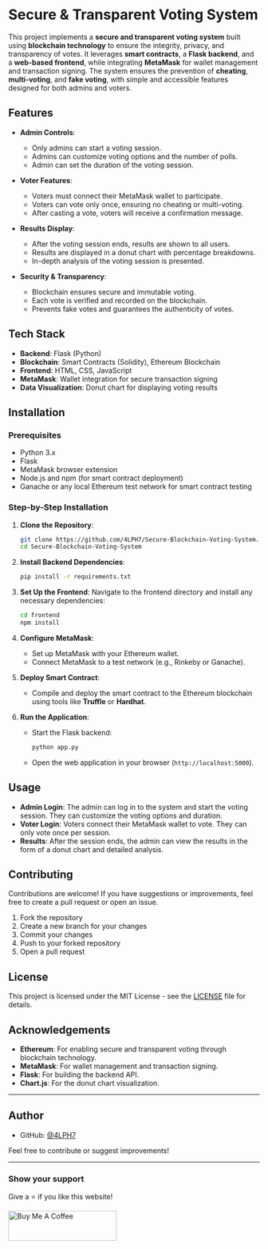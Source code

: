 # Secure & Transparent Voting System

This project implements a **secure and transparent voting system** built using **blockchain technology** to ensure the integrity, privacy, and transparency of votes. It leverages **smart contracts**, a **Flask backend**, and a **web-based frontend**, while integrating **MetaMask** for wallet management and transaction signing. The system ensures the prevention of **cheating**, **multi-voting**, and **fake voting**, with simple and accessible features designed for both admins and voters.

## Features

- **Admin Controls**:
  - Only admins can start a voting session.
  - Admins can customize voting options and the number of polls.
  - Admin can set the duration of the voting session.
  
- **Voter Features**:
  - Voters must connect their MetaMask wallet to participate.
  - Voters can vote only once, ensuring no cheating or multi-voting.
  - After casting a vote, voters will receive a confirmation message.

- **Results Display**:
  - After the voting session ends, results are shown to all users.
  - Results are displayed in a donut chart with percentage breakdowns.
  - In-depth analysis of the voting session is presented.

- **Security & Transparency**:
  - Blockchain ensures secure and immutable voting.
  - Each vote is verified and recorded on the blockchain.
  - Prevents fake votes and guarantees the authenticity of votes.

## Tech Stack

- **Backend**: Flask (Python)
- **Blockchain**: Smart Contracts (Solidity), Ethereum Blockchain
- **Frontend**: HTML, CSS, JavaScript
- **MetaMask**: Wallet integration for secure transaction signing
- **Data Visualization**: Donut chart for displaying voting results

## Installation

### Prerequisites

- Python 3.x
- Flask
- MetaMask browser extension
- Node.js and npm (for smart contract deployment)
- Ganache or any local Ethereum test network for smart contract testing

### Step-by-Step Installation

1. **Clone the Repository**:
   ```bash
   git clone https://github.com/4LPH7/Secure-Blockchain-Voting-System.git
   cd Secure-Blockchain-Voting-System
   ```

2. **Install Backend Dependencies**:
   ```bash
   pip install -r requirements.txt
   ```

3. **Set Up the Frontend**:
   Navigate to the frontend directory and install any necessary dependencies:
   ```bash
   cd frontend
   npm install
   ```

4. **Configure MetaMask**:
   - Set up MetaMask with your Ethereum wallet.
   - Connect MetaMask to a test network (e.g., Rinkeby or Ganache).

5. **Deploy Smart Contract**:
   - Compile and deploy the smart contract to the Ethereum blockchain using tools like **Truffle** or **Hardhat**.

6. **Run the Application**:
   - Start the Flask backend:
     ```bash
     python app.py
     ```
   - Open the web application in your browser (`http://localhost:5000`).

## Usage

- **Admin Login**: The admin can log in to the system and start the voting session. They can customize the voting options and duration.
- **Voter Login**: Voters connect their MetaMask wallet to vote. They can only vote once per session.
- **Results**: After the session ends, the admin can view the results in the form of a donut chart and detailed analysis.

## Contributing

Contributions are welcome! If you have suggestions or improvements, feel free to create a pull request or open an issue.

1. Fork the repository
2. Create a new branch for your changes
3. Commit your changes
4. Push to your forked repository
5. Open a pull request

## License

This project is licensed under the MIT License - see the [LICENSE](LICENSE) file for details.

## Acknowledgements

- **Ethereum**: For enabling secure and transparent voting through blockchain technology.
- **MetaMask**: For wallet management and transaction signing.
- **Flask**: For building the backend API.
- **Chart.js**: For the donut chart visualization.

---
## Author

- GitHub: [@4LPH7](https://github.com/4LPH7)

Feel free to contribute or suggest improvements!

---
### Show your support

Give a ⭐ if you like this website!

<a href="https://buymeacoffee.com/arulartadg" target="_blank"><img src="https://cdn.buymeacoffee.com/buttons/v2/default-violet.png" alt="Buy Me A Coffee" height= "60px" width= "217px" ></a>
